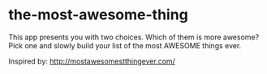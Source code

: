 # the-most-awesome-thing

This app presents you with two choices. Which of them is more awesome? Pick one and slowly build your list of the most AWESOME things ever.

Inspired by: http://mostawesomestthingever.com/

